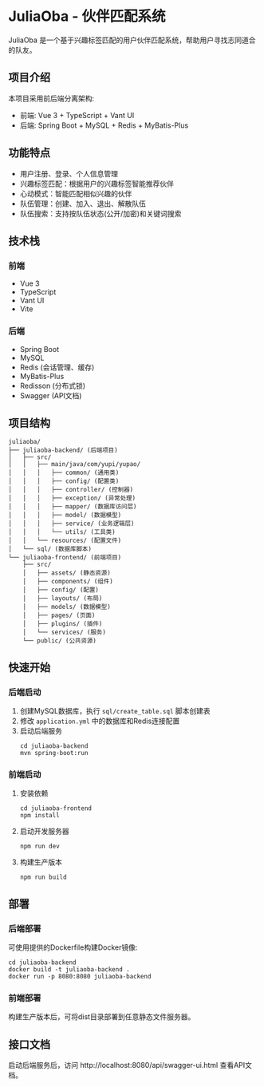 # JuliaOba - 伙伴匹配系统

JuliaOba 是一个基于兴趣标签匹配的用户伙伴匹配系统，帮助用户寻找志同道合的队友。

## 项目介绍

本项目采用前后端分离架构:
- 前端: Vue 3 + TypeScript + Vant UI
- 后端: Spring Boot + MySQL + Redis + MyBatis-Plus

## 功能特点

- 用户注册、登录、个人信息管理
- 兴趣标签匹配：根据用户的兴趣标签智能推荐伙伴
- 心动模式：智能匹配相似兴趣的伙伴
- 队伍管理：创建、加入、退出、解散队伍
- 队伍搜索：支持按队伍状态(公开/加密)和关键词搜索

## 技术栈

### 前端
- Vue 3
- TypeScript
- Vant UI
- Vite

### 后端
- Spring Boot
- MySQL
- Redis (会话管理、缓存)
- MyBatis-Plus
- Redisson (分布式锁)
- Swagger (API文档)

## 项目结构

```
juliaoba/
├── juliaoba-backend/ (后端项目)
│   ├── src/
│   │   ├── main/java/com/yupi/yupao/
│   │   │   ├── common/ (通用类)
│   │   │   ├── config/ (配置类)
│   │   │   ├── controller/ (控制器)
│   │   │   ├── exception/ (异常处理)
│   │   │   ├── mapper/ (数据库访问层)
│   │   │   ├── model/ (数据模型)
│   │   │   ├── service/ (业务逻辑层)
│   │   │   └── utils/ (工具类)
│   │   └── resources/ (配置文件)
│   └── sql/ (数据库脚本)
└── juliaoba-frontend/ (前端项目)
    ├── src/
    │   ├── assets/ (静态资源)
    │   ├── components/ (组件)
    │   ├── config/ (配置)
    │   ├── layouts/ (布局)
    │   ├── models/ (数据模型)
    │   ├── pages/ (页面)
    │   ├── plugins/ (插件)
    │   └── services/ (服务)
    └── public/ (公共资源)
```

## 快速开始

### 后端启动

1. 创建MySQL数据库，执行 `sql/create_table.sql` 脚本创建表
2. 修改 `application.yml` 中的数据库和Redis连接配置
3. 启动后端服务
   ```
   cd juliaoba-backend
   mvn spring-boot:run
   ```

### 前端启动

1. 安装依赖
   ```
   cd juliaoba-frontend
   npm install
   ```

2. 启动开发服务器
   ```
   npm run dev
   ```

3. 构建生产版本
   ```
   npm run build
   ```

## 部署

### 后端部署
可使用提供的Dockerfile构建Docker镜像:
```
cd juliaoba-backend
docker build -t juliaoba-backend .
docker run -p 8080:8080 juliaoba-backend
```

### 前端部署
构建生产版本后，可将dist目录部署到任意静态文件服务器。

## 接口文档

启动后端服务后，访问 http://localhost:8080/api/swagger-ui.html 查看API文档。 
